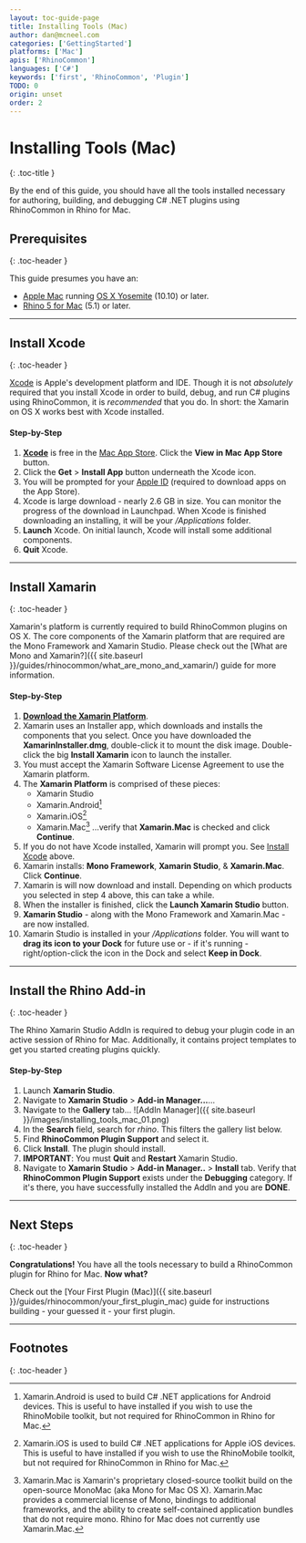 ```yaml
---
layout: toc-guide-page
title: Installing Tools (Mac)
author: dan@mcneel.com
categories: ['GettingStarted']
platforms: ['Mac']
apis: ['RhinoCommon']
languages: ['C#']
keywords: ['first', 'RhinoCommon', 'Plugin']
TODO: 0
origin: unset
order: 2
---
```


# Installing Tools (Mac)
{: .toc-title }

By the end of this guide, you should have all the tools installed necessary for authoring, building, and debugging C# .NET plugins using RhinoCommon in Rhino for Mac.


## Prerequisites
{: .toc-header }

This guide presumes you have an:

- [Apple Mac](http://store.apple.com/) running [OS X Yosemite](https://www.apple.com/osx/) (10.10) or later.
- [Rhino 5 for Mac](https://www.rhino3d.com/mac) (5.1) or later.

---

## Install Xcode
{: .toc-header }

[Xcode](https://developer.apple.com/xcode/) is Apple's development platform and IDE.  Though it is not *absolutely* required that you install Xcode in order to build, debug, and run C# plugins using RhinoCommon, it is *recommended* that you do.  In short: the Xamarin on OS X works best with Xcode installed.  

#### Step-by-Step

1. **[Xcode](https://itunes.apple.com/us/app/xcode/id497799835?mt=12)** is free in the [Mac App Store](https://itunes.apple.com/us/app/xcode/id497799835?mt=12).  Click the **View in Mac App Store** button.
1. Click the **Get** > **Install App** button underneath the Xcode icon.
1. You will be prompted for your [Apple ID](https://appleid.apple.com/) (required to download apps on the App Store).
1. Xcode is large download - nearly 2.6 GB in size.  You can monitor the progress of the download in Launchpad.  When Xcode is finished downloading an installing, it will be your */Applications* folder.
1. **Launch** Xcode.  On initial launch, Xcode will install some additional components.
1. **Quit** Xcode.

---

## Install Xamarin
{: .toc-header }

Xamarin's platform is currently required to build RhinoCommon plugins on OS X.  The core components of the Xamarin platform that are required are the Mono Framework and Xamarin Studio.  Please check out the [What are Mono and Xamarin?]({{ site.baseurl }}/guides/rhinocommon/what_are_mono_and_xamarin/) guide for more information.

#### Step-by-Step

1. **[Download the Xamarin Platform](http://xamarin.com/download)**.
1. Xamarin uses an Installer app, which downloads and installs the components that you select.  Once you have downloaded the **XamarinInstaller.dmg**, double-click it to mount the disk image.  Double-click the big **Install Xamarin** icon to launch the installer.
1. You must accept the Xamarin Software License Agreement to use the Xamarin platform.
1. The **Xamarin Platform** is comprised of these pieces:
   - Xamarin Studio
   - Xamarin.Android[^1]
   - Xamarin.iOS[^2]
   - Xamarin.Mac[^3]
...verify that **Xamarin.Mac** is checked and click **Continue**.
1. If you do not have Xcode installed, Xamarin will prompt you.  See [Install Xcode](#install-xcode) above.
1. Xamarin installs: **Mono Framework**, **Xamarin Studio**, & **Xamarin.Mac**.  Click **Continue**.
1. Xamarin is will now download and install.  Depending on which products you selected in step 4 above, this can take a while.
1. When the installer is finished, click the **Launch Xamarin Studio** button.
1. **Xamarin Studio** - along with the Mono Framework and Xamarin.Mac - are now installed.
1. Xamarin Studio is installed in your */Applications* folder. You will want to **drag its icon to your Dock** for future use or - if it's running - right/option-click the icon in the Dock and select **Keep in Dock**.

---

## Install the Rhino Add-in
{: .toc-header }

The Rhino Xamarin Studio AddIn is required to debug your plugin code in an active session of Rhino for Mac.  Additionally, it contains project templates to get you started creating plugins quickly.

#### Step-by-Step

1. Launch **Xamarin Studio**.
1. Navigate to **Xamarin Studio** > **Add-in Manager...**...
1. Navigate to the **Gallery** tab...
![AddIn Manager]({{ site.baseurl }}/images/installing_tools_mac_01.png)
1. In the **Search** field, search for *rhino*.  This filters the gallery list below.
1. Find **RhinoCommon Plugin Support** and select it.
1. Click **Install**.  The plugin should install.
1. **IMPORTANT**: You must **Quit** and **Restart** Xamarin Studio.
1. Navigate to **Xamarin Studio** > **Add-in Manager..** > **Install** tab.  Verify that **RhinoCommon Plugin Support** exists under the **Debugging** category.  If it's there, you have successfully installed the AddIn and you are **DONE**.

---

## Next Steps
{: .toc-header }

**Congratulations!**  You have all the tools necessary to build a RhinoCommon plugin for Rhino for Mac.  **Now what?**

Check out the [Your First Plugin (Mac)]({{ site.baseurl }}/guides/rhinocommon/your_first_plugin_mac) guide for instructions building - your guessed it - your first plugin.

---

## Footnotes
{: .toc-header }

[^1]: Xamarin.Android is used to build C# .NET applications for Android devices.  This is useful to have installed if you wish to use the RhinoMobile toolkit, but not required for RhinoCommon in Rhino for Mac.

[^2]: Xamarin.iOS is used to build C# .NET applications for Apple iOS devices.  This is useful to have installed if you wish to use the RhinoMobile toolkit, but not required for RhinoCommon in Rhino for Mac.

[^3]: Xamarin.Mac is Xamarin's proprietary closed-source toolkit build on the open-source MonoMac (aka Mono for Mac OS X).  Xamarin.Mac provides a commercial license of Mono, bindings to additional frameworks, and the ability to create self-contained application bundles that do not require mono.  Rhino for Mac does not currently use Xamarin.Mac.
